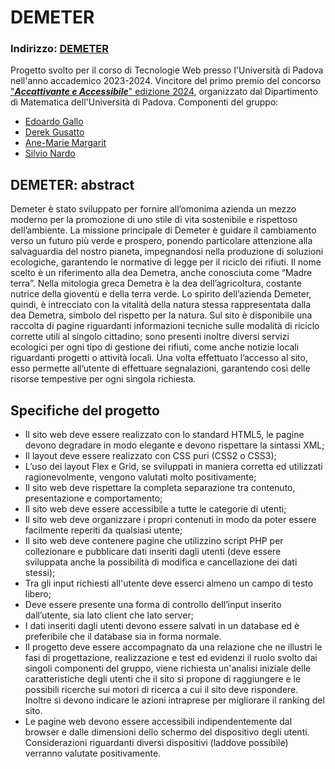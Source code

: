 # DEMETER
### Indirizzo: [DEMETER](http://demeter.altervista.org)

Progetto svolto per il corso di Tecnologie Web presso l'Università di Padova nell'anno accademico 2023-2024. Vincitore del primo premio del concorso ["**_Accattivante e Accessibile_**" edizione 2024](https://www.youtube.com/live/CWrohc1p7Yc?si=WDsYn9I8hMep-0Jm), organizzato dal Dipartimento di Matematica dell'Università di Padova. 
Componenti del gruppo:
- [Edoardo Gallo](https://github.com/EdoGallo02)
- [Derek Gusatto](https://github.com/DerekGusatto02)
- [Ane-Marie Margarit](https://github.com/AneMarie98)
- [Silvio Nardo](https://github.com/SilvioNardo)

## DEMETER: abstract
Demeter è stato sviluppato per fornire all’omonima azienda un mezzo moderno per la promozione di uno stile di vita sostenibile e rispettoso dell’ambiente. La missione principale di Demeter è guidare il cambiamento verso un futuro più verde e prospero, ponendo particolare attenzione alla salvaguardia del nostro pianeta, impegnandosi nella produzione di soluzioni ecologiche, garantendo le normative di legge per il riciclo dei rifiuti. 
Il nome scelto è un riferimento alla dea Demetra, anche conosciuta come “Madre terra”. Nella mitologia greca Demetra è la dea dell’agricoltura, costante nutrice della gioventù e della terra verde. 
Lo spirito dell’azienda Demeter, quindi, è intrecciato con la vitalità della natura stessa rappresentata dalla dea Demetra, simbolo del rispetto per la natura.
Sul sito è disponibile una raccolta di pagine riguardanti informazioni tecniche sulle modalità di riciclo corrette utili al singolo cittadino; sono presenti inoltre diversi servizi ecologici per ogni tipo di gestione dei rifiuti, come anche notizie locali riguardanti progetti o attività locali. 
Una volta effettuato l’accesso al sito, esso permette all’utente di effettuare segnalazioni, garantendo così delle risorse tempestive per ogni singola richiesta. 


## Specifiche del progetto
- Il sito web deve essere realizzato con lo standard HTML5, le pagine devono degradare in modo elegante e devono rispettare la sintassi XML;
- Il layout deve essere realizzato con CSS puri (CSS2 o CSS3);
- L’uso dei layout Flex e Grid, se sviluppati in maniera corretta ed utilizzati ragionevolmente, vengono valutati molto positivamente;
- Il sito web deve rispettare la completa separazione tra contenuto, presentazione e comportamento;
- Il sito web deve essere accessibile a tutte le categorie di utenti;
- Il sito web deve organizzare i propri contenuti in modo da poter essere facilmente reperiti da qualsiasi utente;
- Il sito web deve contenere pagine che utilizzino script PHP per collezionare e pubblicare dati inseriti dagli utenti (deve essere sviluppata anche la possibilità di modifica e cancellazione dei dati stessi);
- Tra gli input richiesti all'utente deve esserci almeno un campo di testo libero;
- Deve essere presente una forma di controllo dell’input inserito dall’utente, sia lato client che lato server;
- I dati inseriti dagli utenti devono essere salvati in un database ed è preferibile che il database sia in forma normale.
- Il progetto deve essere accompagnato da una relazione che ne illustri le fasi di progettazione, realizzazione e test ed evidenzi il ruolo svolto dai singoli componenti del gruppo, viene richiesta un'analisi iniziale delle caratteristiche degli utenti che il sito si propone di raggiungere e le possibili ricerche sui motori di ricerca a cui il sito deve rispondere.  Inoltre si devono indicare le azioni intraprese per migliorare il ranking del sito.
- Le pagine web devono essere accessibili indipendentemente dal browser e dalle dimensioni dello schermo del dispositivo degli utenti. Considerazioni riguardanti diversi dispositivi (laddove possibile) verranno valutate positivamente.

  

